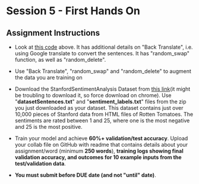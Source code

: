 # Session 5 - First Hands On

## Assignment Instructions

- Look at [this code](https://colab.research.google.com/drive/19wZi7P0Tzq9ZxeMz5EDmzfWFBLFWe6kN?usp=sharing&pli=1&authuser=0) above. It has additional details on "Back Translate", i.e. using Google translate to convert the sentences. It has "random_swap" function, as well as "random_delete". 

- Use "Back Translate", "random_swap" and "random_delete" to augment the data you are training on

- Download the StanfordSentimentAnalysis Dataset from [this link](http://nlp.stanford.edu/~socherr/stanfordSentimentTreebank.zip)(it might be troubling to download it, so force download on chrome). Use "**datasetSentences.txt**" and "**sentiment_labels.txt**" files from the zip you just downloaded as your dataset. This dataset contains just over 10,000 pieces of Stanford data from HTML files of Rotten Tomatoes. The sentiments are rated between 1 and 25, where one is the most negative and 25 is the most positive.

- Train your model and achieve **60%+ validation/test accuracy**. Upload your collab file on GitHub with readme that contains details about your assignment/word (minimum **250 words**), **training logs showing final validation accuracy, and outcomes for 10 example inputs from the test/validation data**.

- **You must submit before DUE date (and not "until" date)**.

